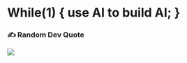 # While(1) { use AI to build AI; }

### ✍️ Random Dev Quote
![](https://quotes-github-readme.vercel.app/api?type=horizontal&theme=gruvbox)
